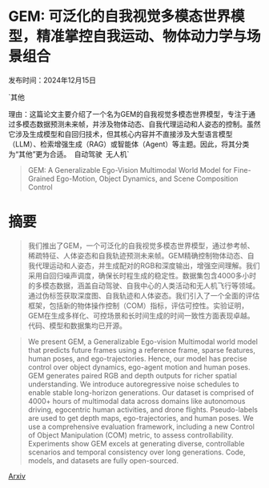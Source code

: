 # GEM: 可泛化的自我视觉多模态世界模型，精准掌控自我运动、物体动力学与场景组合

发布时间：2024年12月15日

`其他

理由：这篇论文主要介绍了一个名为GEM的自我视觉多模态世界模型，专注于通过多模态数据预测未来帧，并涉及物体动态、自我代理运动和人姿态的控制。虽然它涉及生成模型和自回归技术，但其核心内容并不直接涉及大型语言模型（LLM）、检索增强生成（RAG）或智能体（Agent）等主题。因此，将其分类为“其他”更为合适。` `自动驾驶` `无人机`

> GEM: A Generalizable Ego-Vision Multimodal World Model for Fine-Grained Ego-Motion, Object Dynamics, and Scene Composition Control

# 摘要

> 我们推出了GEM，一个可泛化的自我视觉多模态世界模型，通过参考帧、稀疏特征、人体姿态和自我轨迹预测未来帧。GEM精确控制物体动态、自我代理运动和人姿态，并生成配对的RGB和深度输出，增强空间理解。我们采用自回归噪声调度，确保长时程生成的稳定性。数据集包含4000多小时的多模态数据，涵盖自动驾驶、自我中心的人类活动和无人机飞行等领域。通过伪标签获取深度图、自我轨迹和人体姿态。我们引入了一个全面的评估框架，包括新的物体操作控制（COM）指标，评估可控性。实验证明，GEM在生成多样化、可控场景和长时间生成的时间一致性方面表现卓越。代码、模型和数据集均已开源。

> We present GEM, a Generalizable Ego-vision Multimodal world model that predicts future frames using a reference frame, sparse features, human poses, and ego-trajectories. Hence, our model has precise control over object dynamics, ego-agent motion and human poses. GEM generates paired RGB and depth outputs for richer spatial understanding. We introduce autoregressive noise schedules to enable stable long-horizon generations. Our dataset is comprised of 4000+ hours of multimodal data across domains like autonomous driving, egocentric human activities, and drone flights. Pseudo-labels are used to get depth maps, ego-trajectories, and human poses. We use a comprehensive evaluation framework, including a new Control of Object Manipulation (COM) metric, to assess controllability. Experiments show GEM excels at generating diverse, controllable scenarios and temporal consistency over long generations. Code, models, and datasets are fully open-sourced.

[Arxiv](https://arxiv.org/abs/2412.11198)